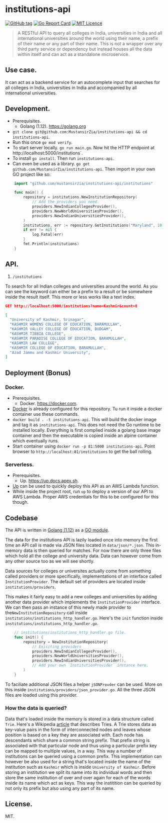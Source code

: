 # institutions-api

[![GitHub tag](https://img.shields.io/github/tag/MustansirZia/institutions-api.svg?style=flat)](https://github.com/MustansirZia/institutions-api/releases)
[![Go Report Card](https://goreportcard.com/badge/github.com/MustansirZia/institutions-api)](https://goreportcard.com/report/github.com/MustansirZia/institutions-api)
[![MIT Licence](https://badges.frapsoft.com/os/mit/mit.svg?v=103)](https://opensource.org/licenses/mit-license.php)

> A RESTful API to query all colleges in India, universities in India and all international universities around the world using their name, a prefix of their name or any part of their name. This is not a wrapper over any third party service or dependency but instead houses all the data within itself and can act as a standalone microservice.

## Use case.
It can act as a backend service for an autocomplete input that searches for all colleges in India, universities in India and accompanied by all international universities.

## Development.
* Prerequisites. 
    * Golang (1.12). https://golang.org
* `git clone git@github.com:MustansirZia/institutions-api && cd institutions-api`.
* Run this once `go mod verify`.
* To start server locally. `go run main.go`. Now hit the HTTP endpoint at http://localhost:5000/institutions`.
* To install `go install`. Then run `institutions-api`.
* Can even be used as a library. `go get github.com/MustansirZia/institutions-api`.
Then import in your own GO project like so:
```go
    import "github.com/mustansirzia/institutions-api/institutions"

    func main() {	
        repository = institutions.NewInstitutionRepository(
            // Add the providers you need.
            providers.NewIndianCollegesProvider(),
            providers.NewWorldUniversitiesProvider(),
            providers.NewIndianUniversitiesProvider(),
        )
        institutions, err := repository.GetInstitutions("Maryland", 10)
        if err != nil {
            log.Fatal(err)
        }
        fmt.Println(institutions)
    }
```

## API.

1) `/institutions` 

To search for all Indian colleges and universities around the world. As you can see the keyword
can either be a prefix to a result or be somewhere inside the result itself. This more or less works like a text index.
```json
GET http://localhost:5000/institutions?name=Kashmir&count=8

[
  "University of Kashmir, Srinagar",
  "KASHMIR WOMENS COLLEGE OF EDUCATION, BARAMULLAH",
  "KASHMIR VALLEY COLLEGE OF EDUCATION, BUDGAM",
  "KASHMIR TIBBIA COLLEGE",
  "KASHMIR PARADISE COLLEGE OF EDUCATION, BARAMULLAH",
  "KASHMIR LAW COLLEGE",
  "KASHMIR COLLEGE OF EDUCATION, BARAMULLAH",
  "Azad Jammu and Kashmir University",
]
```

## Deployment (Bonus)
### Docker.
* Prerequisites.
    * Docker. https://docker.com.
* [Docker](https://up.docs.apex.sh/) is already configured for this repository. Tu run it inside a docker container use these commands.
* `docker build . -t institutions-api`. 
This will build the docker image and tag it as `institutions-api`. This does not need the Go runtime to be installed locally. Everything is first complied inside a golang base image container and then the executable is copied inside an alpine container which eventually runs.
* Start container using `docker run -p 81:5000 institutions-api`. 
Point browser to `http://localhost:81/institutions` to get the ball rolling. 

### Serverless.
* Prerequisites.
    * Up. https://up.docs.apex.sh.
* [Up](https://up.docs.apex.sh/) can be used to quickly deploy this API as an AWS Lambda function.
* While inside the project root, run `up` to deploy a version of our API to AWS Lambda. Proper AWS credentials for this to be configured for this though.

## Codebase
The API is written in [Golang (1.12)](https://golang.org/) as a [GO module](https://blog.golang.org/using-go-modules).

The data for the institutions API is lazily loaded once into memory the first time an API call is made via JSON files located in `data/json/*.json`. This in-memory data is then queried for matches. For now there are only three files which hold all the college and university data. Data can however come from any other source too as we will see shortly.

Data sources for colleges or universites actually come from something called providers or more specifically, implementations of an interface called `InstitutionProvider`. 
The default set of providers are located inside `institutions/providers`.

This makes it fairly easy to add a new colleges and universities by adding another data provider which implements the `InstitutionProvider` interface. We can then pass an instance of this newly made provider to the`NewInstitutionRepository` call inside `institutions/institutions_http_handler.go`.
Here's the `init` function inside `institutions/institutions_http_handler.go`.

```go
    // institutions/institutions_http_handler.go file.
    func init() {
	    repository = NewInstitutionRepository(
		    // Exisiting providers
		    providers.NewIndianCollegesProvider(),
		    providers.NewWorldUniversitiesProvider(),
		    providers.NewIndianUniversitiesProvider(),
		    // Add your own `InstitutionProvider` instance here.
	    )
    }
```

To faciliate additional JSON files a helper `jSONProvder` can be used. More on this inside `institutions/providers/json_provider.go`. All the three JSON files are loaded using this provider. 

### How the data is queried? 
Data that's loaded inside the memory is stored in a data structure called `Trie`. Here's a Wikipedia [article](https://en.wikipedia.org/wiki/Trie) that describes Tries. A Trie stores data as key-value pairs in the form of interconnected nodes and leaves whose position is based on a key they are associated with. Each node has descendants which share a common string prefix. That prefix string is associated with that particular node and thus using a particular prefix key can be mapped to multiple values, in a way. This way a number of institutions can be queried using a common prefix. 
This implementation can however be also used for a string that's located inside the name of the institution such as `Kashmir` which is inside `University of Kashmir`. Before storing an institution we split its name into its individual words and then store the same institution of over and over again for each of the words inside its name which act as keys. This way the institition can be queried by not only its prefix but also using any part of its name. 

## License.
MIT.
